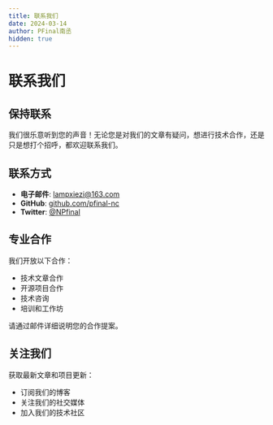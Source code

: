 ```yaml
---
title: 联系我们
date: 2024-03-14
author: PFinal南丞
hidden: true
---
```


# 联系我们

## 保持联系

我们很乐意听到您的声音！无论您是对我们的文章有疑问，想进行技术合作，还是只是想打个招呼，都欢迎联系我们。

## 联系方式

- **电子邮件**: lampxiezi@163.com
- **GitHub**: [github.com/pfinal-nc](https://github.com/pfinal-nc)
- **Twitter**: [@NPfinal](https://x.com/NPfinal)

## 专业合作

我们开放以下合作：
- 技术文章合作
- 开源项目合作
- 技术咨询
- 培训和工作坊

请通过邮件详细说明您的合作提案。

## 关注我们

获取最新文章和项目更新：
- 订阅我们的博客
- 关注我们的社交媒体
- 加入我们的技术社区